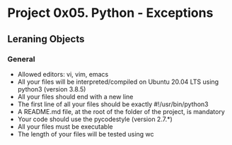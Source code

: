 # Project 0x05. Python - Exceptions

## Leraning Objects

### General

*    Allowed editors: vi, vim, emacs
*    All your files will be interpreted/compiled on Ubuntu 20.04 LTS using python3 (version 3.8.5)
*    All your files should end with a new line
*    The first line of all your files should be exactly #!/usr/bin/python3
*    A README.md file, at the root of the folder of the project, is mandatory
*    Your code should use the pycodestyle (version 2.7.*)
*    All your files must be executable
*    The length of your files will be tested using wc

